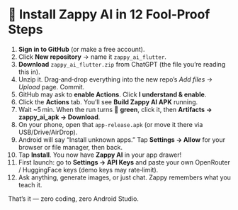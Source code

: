 
# 📲 Install Zappy AI in 12 Fool‑Proof Steps

1. **Sign in to GitHub** (or make a free account).
2. Click **New repository** → name it `zappy_ai_flutter`.
3. **Download** `zappy_ai_flutter.zip` from ChatGPT (the file you’re reading this in).
4. Unzip it. Drag‑and‑drop everything into the new repo’s *Add files → Upload* page. Commit.
5. GitHub may ask to **enable Actions**. Click **I understand & enable**.
6. Click the **Actions** tab. You’ll see **Build Zappy AI APK** running.
7. Wait ~5 min. When the run turns 🎉 **green**, click it, then **Artifacts → zappy_ai_apk → Download**.
8. On your phone, open that `app-release.apk` (or move it there via USB/Drive/AirDrop).
9. Android will say “Install unknown apps.” Tap **Settings → Allow** for your browser or file manager, then back.
10. Tap **Install**. You now have **Zappy AI** in your app drawer!
11. First launch: go to **Settings → API Keys** and paste your own OpenRouter / HuggingFace keys (demo keys may rate‑limit).
12. Ask anything, generate images, or just chat. Zappy remembers what you teach it.

That’s it — zero coding, zero Android Studio.
